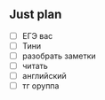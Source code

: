 ## Just plan
- [ ] ЕГЭ вас
- [ ] Тини
- [ ] разобрать заметки 
- [ ] читать
- [ ] английский 
- [ ] тг оруппа
